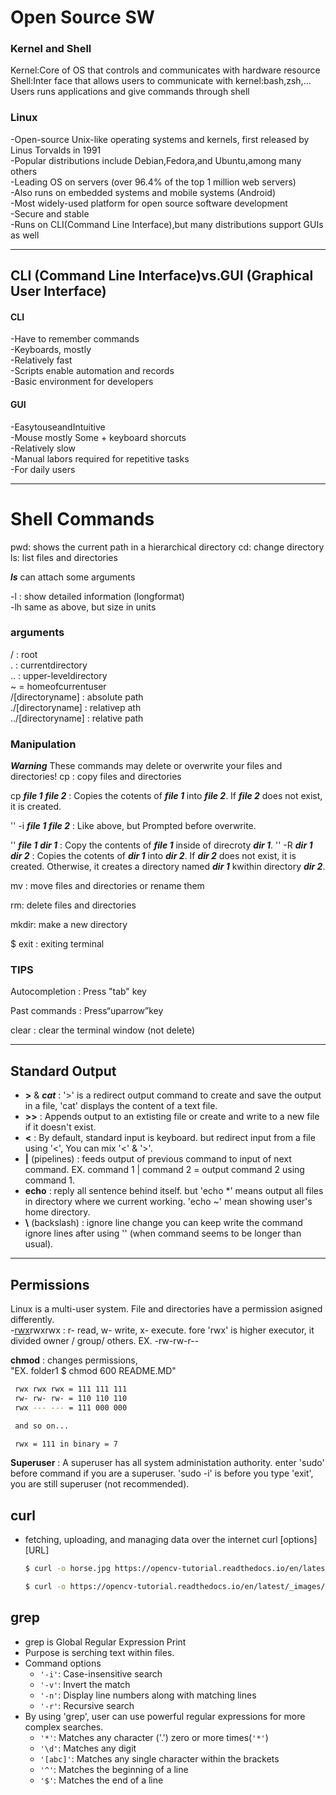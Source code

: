 # Open Source SW

### Kernel and Shell

Kernel:Core of OS that controls and communicates with hardware resource
Shell:Inter face that allows users to communicate with kernel:bash,zsh,…  Users runs applications and give commands through shell

### Linux

-Open-source Unix-like operating systems and kernels, first released by Linus Torvalds in 1991  
-Popular distributions include Debian,Fedora,and Ubuntu,among many others  
-Leading OS on servers (over 96.4% of the top 1 million web servers)  
-Also runs on embedded systems and mobile systems (Android)  
-Most widely-used platform for open source software development  
-Secure and stable  
-Runs on CLI(Command Line Interface),but many distributions support GUIs as well

---
## CLI (Command Line Interface)vs.GUI (Graphical User Interface)
#### CLI

-Have to remember commands  
-Keyboards, mostly  
-Relatively fast  
-Scripts enable automation and records  
-Basic environment for developers

#### GUI

-EasytouseandIntuitive  
-Mouse mostly Some + keyboard shorcuts  
-Relatively slow  
-Manual labors required for repetitive tasks  
-For daily users

---

# Shell Commands

pwd: shows the current path in a hierarchical directory
cd: change directory  
ls: list files and directories

  ***ls*** can attach some arguments 
   
  -l : show detailed information (longformat)  
  -lh same as above, but size in units

 ### arguments
  
  / : root  
  . : currentdirectory  
  .. : upper-leveldirectory  
  ~ = homeofcurrentuser  
  /[directoryname] : absolute path  
  ./[directoryname] : relativep ath  
  ../[directoryname] : relative path

### Manipulation
 ***Warning*** These commands may delete or overwrite your files and directories! 
 cp : copy files and directories
  
  cp ***file 1*** ***file 2*** : Copies the cotents of ***file 1*** into ***file 2***. If ***file 2*** does not exist, it is created. 
  
  '' -i ***file 1*** ***file 2*** : Like above, but Prompted before overwrite. 
  
  '' ***file 1*** ***dir 1*** : Copy the contents of ***file 1*** inside of direcroty ***dir 1***.
  '' -R ***dir 1*** ***dir 2*** : Copies the cotents of ***dir 1*** into ***dir 2***. If ***dir 2*** does not exist, it is created. Otherwise, it creates a directory named ***dir 1*** kwithin directory ***dir 2***.
  
  mv : move files and directories or rename them
  
  rm: delete files and directories

  mkdir: make a new directory

  $ exit : exiting terminal
   

 ### TIPS

 Autocompletion : Press "tab" key 

 Past commands : Press“uparrow”key
 
 clear : clear the terminal window (not delete)

---
## Standard Output
 - **>** & ***cat*** : '>' is a redirect output command to create and save the output in a file, 'cat' displays the content of a text file.
 - **>>** : Appends output to an extisting file or create and write to a new file if it doesn't exist.
 - **<** : By default, standard input is keyboard. but redirect input from a file using '<', You can mix '<' & '>'.
 - **|** (pipelines) : feeds output of previous command to input of next command. EX. command 1 | command 2 = output command 2 using command 1.
 - **echo** : reply all sentence behind itself. but 'echo *' means output all files in directory where we current working. 'echo ~' mean showing user's home directory.
 - **\\** (backslash) : ignore line change you can keep write the command ignore lines after using '\' (when command seems to be longer than usual).

---
## Permissions
 Linux is a multi-user system. File and directories have a permission asigned differently.  
  -<u>rwx</u>rwxrwx : r- read, w- write, x- execute. fore 'rwx' is higher executor, it divided owner / group/ others. EX. -rw-rw-r--

 **chmod** : changes permissions,  
  "EX. folder1 $ chmod 600 README.MD"   
```sh
 rwx rwx rwx = 111 111 111
 rw- rw- rw- = 110 110 110
 rwx --- --- = 111 000 000

 and so on...

 rwx = 111 in binary = 7
```
 
 **Superuser** : A superuser has all system administation authority. enter 'sudo' before command if you are a superuser. 'sudo -i' is before you type 'exit', you are still superuser (not recommended).

 ## curl

- fetching, uploading, and managing data over the internet curl [options][URL]

  ```sh
  $ curl -o horse.jpg https://opencv-tutorial.readthedocs.io/en/latest/_images/horse.jpg

  $ curl -o https://opencv-tutorial.readthedocs.io/en/latest/_images/horse.jpg
  ```

 ## grep

- grep is Global Regular Expression Print
- Purpose is serching text within files.
- Command options
  - `'-i'`: Case-insensitive search
  - `'-v'`: Invert the match
  - `'-n'`: Display line numbers along with matching lines
  - `'-r'`: Recursive search
- By using 'grep', user can use powerful regular expressions for more complex searches.
  - `'*'`: Matches any character ('.') zero or more times(`'*'`)
  - `'\d'`: Matches any digit
  - `'[abc]'`: Matches any single character within the brackets
  - `'^'`: Matches the beginning of a line
  - `'$'`: Matches the end of a line

 
 
  




 
